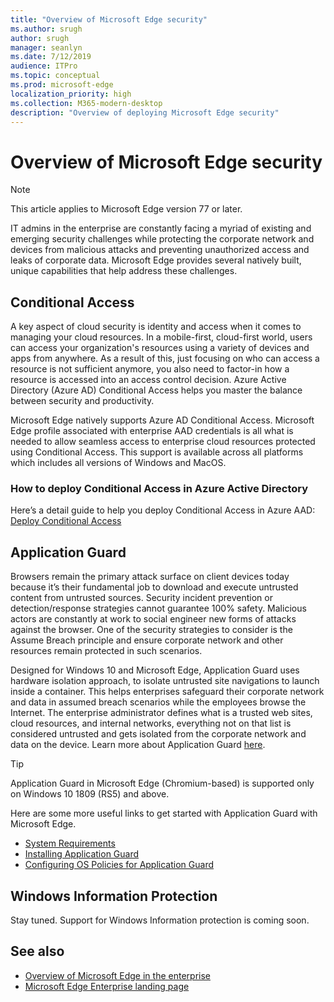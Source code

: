 ```yaml
---
title: "Overview of Microsoft Edge security"
ms.author: srugh
author: srugh
manager: seanlyn
ms.date: 7/12/2019
audience: ITPro
ms.topic: conceptual
ms.prod: microsoft-edge
localization_priority: high
ms.collection: M365-modern-desktop
description: "Overview of deploying Microsoft Edge security"
---
```


# Overview of Microsoft Edge security
  
> [!NOTE]
> This article applies to Microsoft Edge version 77 or later.

IT admins in the enterprise are constantly facing a myriad of existing and emerging security challenges while protecting the corporate network and devices from malicious attacks and preventing unauthorized access and leaks of corporate data. Microsoft Edge provides several natively built, unique capabilities that help address these challenges.

## Conditional Access
A key aspect of cloud security is identity and access when it comes to managing your cloud resources. In a mobile-first, cloud-first world, users can access your organization's resources using a variety of devices and apps from anywhere. As a result of this, just focusing on who can access a resource is not sufficient anymore, you also need to factor-in how a resource is accessed into an access control decision. Azure Active Directory (Azure AD) Conditional Access helps you master the balance between security and productivity.

Microsoft Edge natively supports Azure AD Conditional Access. Microsoft Edge profile associated with enterprise AAD credentials is all what is needed to allow seamless access to enterprise cloud resources protected using Conditional Access. This support is available across all platforms which includes all versions of Windows and MacOS. 

### How to deploy Conditional Access in Azure Active Directory 
Here’s a detail guide to help you deploy Conditional Access in Azure AAD:
[Deploy Conditional Access](https://docs.microsoft.com/en-us/azure/active-directory/conditional-access/plan-conditional-access)

## Application Guard
Browsers remain the primary attack surface on client devices today because it’s their fundamental job to download and execute untrusted content from untrusted sources. Security incident prevention or detection/response strategies cannot guarantee 100% safety. Malicious actors are constantly at work to social engineer new forms of attacks against the browser. One of the security strategies to consider is the Assume Breach principle and ensure corporate network and other resources remain protected in such scenarios. 

Designed for Windows 10 and Microsoft Edge, Application Guard uses hardware isolation approach, to isolate untrusted site navigations to launch inside a container. This helps enterprises safeguard their corporate network and data in assumed breach scenarios while the employees browse the Internet. The enterprise administrator defines what is a trusted web sites, cloud resources, and internal networks, everything not on that list is considered untrusted and gets isolated from the corporate network and data on the device. Learn more about Application Guard [here](https://docs.microsoft.com/en-us/windows/security/threat-protection/windows-defender-application-guard/wd-app-guard-overview). 

  > [!TIP] 
  > Application Guard in Microsoft Edge (Chromium-based) is supported only on Windows 10 1809 (RS5) and above.

Here are some more useful links to get started with Application Guard with Microsoft Edge. 

- [System Requirements](https://docs.microsoft.com/en-us/windows/security/threat-protection/windows-defender-application-guard/reqs-wd-app-guard)
- [Installing Application Guard](https://docs.microsoft.com/en-us/windows/security/threat-protection/windows-defender-application-guard/install-wd-app-guard)
- [Configuring OS Policies for Application Guard](https://docs.microsoft.com/en-us/windows/security/threat-protection/windows-defender-application-guard/configure-wd-app-guard)

## Windows Information Protection 
Stay tuned. Support for Windows Information protection is coming soon. 

## See also

- [Overview of Microsoft Edge in the enterprise](overview-edge-in-the-enterprise.md)
- [Microsoft Edge Enterprise landing page](https://aka.ms/EdgeEnterprise)
